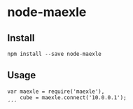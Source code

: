 # node-maexle

## Install

`npm install --save node-maexle`

## Usage

```
var maexle = require('maexle'),
	cube = maexle.connect('10.0.0.1');
´´´
